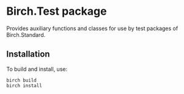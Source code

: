 # Birch.Test package

Provides auxiliary functions and classes for use by test packages of Birch.Standard.

## Installation

To build and install, use:

    birch build
    birch install
